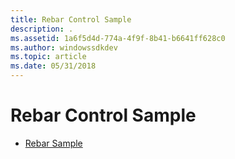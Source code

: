 ```yaml
---
title: Rebar Control Sample
description: .
ms.assetid: 1a6f5d4d-774a-4f9f-8b41-b6641ff628c0
ms.author: windowssdkdev
ms.topic: article
ms.date: 05/31/2018
---
```


# Rebar Control Sample

-   [Rebar Sample](rebar-sample.md)

 

 




